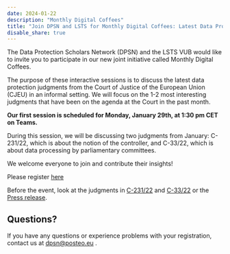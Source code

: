 ```yaml
---
date: 2024-01-22
description: "Monthly Digital Coffees"
title: "Join DPSN and LSTS for Monthly Digital Coffees: Latest Data Protection Judgments from CJEU on 29 January"
disable_share: true
---
```



The Data Protection Scholars Network (DPSN) and the LSTS VUB would like to invite you to participate in our new joint initiative called Monthly Digital Coffees. 

The purpose of these interactive sessions is to discuss the latest data protection judgments from the Court of Justice of the European Union (CJEU) in an informal setting. 
We will focus on the 1-2 most interesting judgments that have been on the agenda at the Court in the past month. 

**Our first session is scheduled for Monday, January 29th, at 1:30 pm CET on Teams.** 

During this session, we will be discussing two judgments from January: C-231/22, which is about the notion of the controller, and C-33/22, which is about data processing by parliamentary committees. 


We welcome everyone to join and contribute their insights!


Please register [here](https://events.teams.microsoft.com/event/b2077ab4-e68d-4e77-a5d7-f812693db76a@d3f434ee-643c-409f-94aa-6db2f23545ce)

Before the event, look at the judgments in [C-231/22](https://eur-lex.europa.eu/legal-content/EN/TXT/?uri=CELEX:62022CJ0231) and [C-33/22](https://curia.europa.eu/juris/document/document.jsf?text=&docid=281303&pageIndex=0&doclang=en&mode=lst&dir=&occ=first&part=1&cid=4388615) or the [Press release](https://curia.europa.eu/jcms/upload/docs/application/pdf/2024-01/cp240008en.pdf).


## Questions? ##

If you have any questions or experience problems with your registration, contact us at dpsn@posteo.eu .
